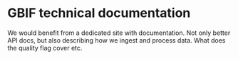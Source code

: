 # GBIF technical documentation

We would benefit from a dedicated site with documentation. Not only better API docs, but also describing how we ingest and process data. What does the quality flag cover etc.